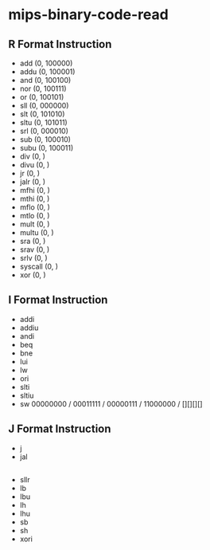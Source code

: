 # mips-binary-code-read

## R Format Instruction

- add (0, 100000)
- addu (0, 100001)
- and (0, 100100)
- nor (0, 100111)
- or (0, 100101)
- sll (0, 000000)
- slt (0, 101010)
- sltu (0, 101011)
- srl (0, 000010)
- sub (0, 100010)
- subu (0, 100011)
- div (0, )
- divu (0, )
- jr (0, )
- jalr (0, )
- mfhi (0, )
- mthi (0, )
- mflo (0, )
- mtlo (0, )
- mult (0, )
- multu (0, )
- sra (0, )
- srav (0, )
- srlv (0, )
- syscall (0, )
- xor (0, )

## I Format Instruction
- addi
- addiu
- andi
- beq
- bne
- lui
- lw
- ori
- slti
- sltiu
- sw
00000000 / 00011111 / 00000111 / 11000000 /
[][][][]
## J Format Instruction
- j
- jal


##
- sllr
- lb
- lbu
- lh
- lhu
- sb
- sh
- xori